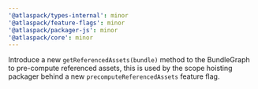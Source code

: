 ```yaml
---
'@atlaspack/types-internal': minor
'@atlaspack/feature-flags': minor
'@atlaspack/packager-js': minor
'@atlaspack/core': minor
---
```


Introduce a new `getReferencedAssets(bundle)` method to the BundleGraph to pre-compute referenced assets, this is used by the scope hoisting packager behind a new `precomputeReferencedAssets` feature flag.

